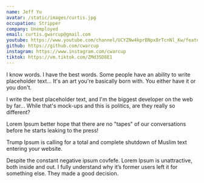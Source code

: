 ```yaml
---
name: Jeff Yu
avatar: /static/images/curtis.jpg
occupation: Stripper
company: Unemployed
email: curtis.gwarcup@gmail.com
youtube: https://www.youtube.com/channel/UCYZNw4kprBNpxBrTcnNl_Kw/featured
github: https://github.com/cwarcup
instagram: https://www.instagram.com/cwarcup
tiktok: https://vm.tiktok.com/ZMd3SD8E1
---
```


I know words. I have the best words. Some people have an ability to write placeholder text... It's an art you're basically born with. You either have it or you don't.

I write the best placeholder text, and I'm the biggest developer on the web by far... While that's mock-ups and this is politics, are they really so different?

Lorem Ipsum better hope that there are no "tapes" of our conversations before he starts leaking to the press!

Trump Ipsum is calling for a total and complete shutdown of Muslim text entering your website.

Despite the constant negative ipsum covfefe. Lorem Ipsum is unattractive, both inside and out. I fully understand why it’s former users left it for something else. They made a good decision.
